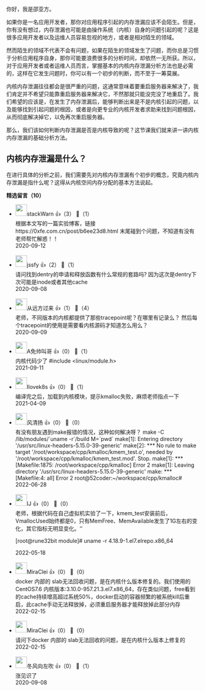 你好，我是邵亚方。

如果你是一名应用开发者，那你对应用程序引起的内存泄漏应该不会陌生。但是，你有没有想过，内存泄漏也可能是由操作系统（内核）自身的问题引起的呢？这是很多应用开发者以及运维人员容易忽视的地方，或者是相对陌生的领域。

然而陌生的领域不代表不会有问题，如果在陌生的领域发生了问题，而你总是习惯于分析应用程序自身，那你可能要浪费很多的分析时间，却依然一无所获。所以，对于应用开发者或者运维人员而言，掌握基本的内核内存泄漏分析方法也是必需的，这样在它发生问题时，你可以有一个初步的判断，而不至于一筹莫展。

内核内存泄漏往往都会是很严重的问题，这通常意味着要重启服务器来解决了，我们肯定并不希望只能靠重启服务器来解决它，不然那就只能没完没了地重启了。我们希望的应该是，在发生了内存泄漏后，能够判断出来是不是内核引起的问题，以及能够找到引起问题的根因，或者是向更专业的内核开发者求助来找到问题根因，从而彻底解决掉它，以免再次重启服务器。

那么，我们该如何判断内存泄漏是否是内核导致的呢？这节课我们就来讲一讲内核内存泄漏的基础分析方法。

## 内核内存泄漏是什么？

在进行具体的分析之前，我们需要先对内核内存泄漏有个初步的概念，究竟内核内存泄漏是指什么呢？这得从内核空间内存分配的基本方法说起。
<div><strong>精选留言（10）</strong></div><ul>
<li><img src="https://static001.geekbang.org/account/avatar/00/0f/4a/15/106eaaa8.jpg" width="30px"><span>stackWarn</span> 👍（3） 💬（1）<div>根据本文写的一篇实验博客，链接 https:&#47;&#47;0xfe.com.cn&#47;post&#47;b6ee23d8.html
末尾碰到个问题，不知道有没有老师帮忙解惑！！</div>2020-09-12</li><br/><li><img src="https://static001.geekbang.org/account/avatar/00/11/5a/56/115c6433.jpg" width="30px"><span>jssfy</span> 👍（2） 💬（1）<div>请问找到dentry的申请和释放函数有什么常规的套路吗? 因为这次是dentry下次可能是inode或者其他cache</div>2020-09-08</li><br/><li><img src="" width="30px"><span>从远方过来</span> 👍（1） 💬（4）<div>老师，不同版本的内核都提供了那些tracepoint呢？在哪里有记录么？     然后每个tracepoint的使用是需要看内核源码才知道怎么用么？</div>2020-09-09</li><br/><li><img src="https://static001.geekbang.org/account/avatar/00/1f/68/12/031a05c3.jpg" width="30px"><span>A免帅叫哥</span> 👍（0） 💬（1）<div>内核代码少了 #include &lt;linux&#47;module.h&gt;</div>2021-09-11</li><br/><li><img src="http://thirdwx.qlogo.cn/mmopen/vi_32/a8PMLmCTCBa40j7JIy3d8LsdbW5hne7lkk9KOGQuiaeVk4cn06KWwlP3ic69BsQLpNFtRTjRdUM2ySDBAv1MOFfA/132" width="30px"><span>Ilovek8s</span> 👍（0） 💬（1）<div>编译完之后，加载到内核模块，提示kmalloc失败，麻烦老师指点一下</div>2021-04-09</li><br/><li><img src="https://static001.geekbang.org/account/avatar/00/0f/fa/03/eba78e43.jpg" width="30px"><span>风清扬</span> 👍（0） 💬（0）<div>有没有朋友遇到make报错的情况，这种如何解决呀？
make -C &#47;lib&#47;modules&#47;`uname -r`&#47;build M=`pwd`
make[1]: Entering directory &#39;&#47;usr&#47;src&#47;linux-headers-5.15.0-39-generic&#39;
make[2]: *** No rule to make target &#39;&#47;root&#47;workspace&#47;cpp&#47;kmalloc&#47;kmem_test.o&#39;, needed by &#39;&#47;root&#47;workspace&#47;cpp&#47;kmalloc&#47;kmem_test.mod&#39;.  Stop.
make[1]: *** [Makefile:1875: &#47;root&#47;workspace&#47;cpp&#47;kmalloc] Error 2
make[1]: Leaving directory &#39;&#47;usr&#47;src&#47;linux-headers-5.15.0-39-generic&#39;
make: *** [Makefile:4: all] Error 2
root@52coder:~&#47;workspace&#47;cpp&#47;kmalloc#</div>2022-06-28</li><br/><li><img src="https://static001.geekbang.org/account/avatar/00/27/19/fe/d31344db.jpg" width="30px"><span>lJ</span> 👍（0） 💬（0）<div>老师，根据代码在自己虚拟机实验了一下，kmem_test安装前后，VmallocUsed始终都是0，只有MemFree、MemAvailable发生了1G左右的变化，其它指标无明显变化。‘’

[root@rune32bit module]# uname -r
4.18.9-1.el7.elrepo.x86_64</div>2022-05-18</li><br/><li><img src="https://static001.geekbang.org/account/avatar/00/1e/0c/84/8542f966.jpg" width="30px"><span>MiraClei</span> 👍（0） 💬（0）<div>docker 内部的 slab无法回收问题，是在内核什么版本修复的。我们使用的CentOS7.6 内核版本:3.10.0-957.21.3.el7.x86_64，存在类似问题，free看到的cache持续增高超过系统50%，docker启动的容器频繁的被系统kill后重启，此cache手动无法释放掉，必须重启服务器才能释放掉此部分内存</div>2022-02-15</li><br/><li><img src="https://static001.geekbang.org/account/avatar/00/1e/0c/84/8542f966.jpg" width="30px"><span>MiraClei</span> 👍（0） 💬（0）<div>请问下docker 内部的 slab无法回收的问题，是在内核什么版本上修复的</div>2022-02-15</li><br/><li><img src="https://static001.geekbang.org/account/avatar/00/10/47/b0/a9b77a1e.jpg" width="30px"><span>冬风向左吹</span> 👍（0） 💬（1）<div>涨见识了</div>2020-09-08</li><br/>
</ul>
